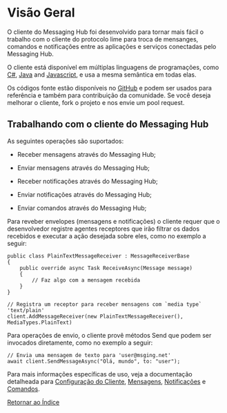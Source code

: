 # Visão Geral

O cliente do Messaging Hub foi desenvolvido para tornar mais fácil o trabalho com o cliente do protocolo lime para troca de mensanges, comandos e notificações entre as aplicações e serviços conectadas pelo Messaging Hub.

O cliente está disponível em múltiplas linguagens de programações, como [C#](https://github.com/takenet/messaginghub-client-csharp), [Java](https://github.com/takenet/messaginghub-client-java) and [Javascript](https://github.com/takenet/messaginghub-client-js), e usa a mesma semântica em todas elas.

Os códigos fonte estão disponíveis no [GitHub](https://github.com/takenet) e podem ser usados para referência e também para contribuição da comunidade. Se você deseja melhorar o cliente, fork o projeto e nos envie um pool request.

## Trabalhando com o cliente do Messaging Hub

As seguintes operações são suportados:

- Receber mensagens através do Messaging Hub;

- Enviar  mensagens através do Messaging Hub;

- Receber notificações através do Messaging Hub;

- Enviar notificações através do Messaging Hub;

- Enviar comandos através do Messaging Hub;

Para reveber envelopes (mensagens e notificações) o cliente requer que o desenvolvedor registre agentes receptores que irão filtrar os dados recebidos e executar a ação desejada sobre eles, como no exemplo a seguir:

```CSharp 
public class PlainTextMessageReceiver : MessageReceiverBase
{
    public override async Task ReceiveAsync(Message message)
    {
        // Faz algo com a mensagem recebida
    }
}

// Registra um receptor para receber mensagens com `media type` 'text/plain'
client.AddMessageReceiver(new PlainTextMessageReceiver(), MediaTypes.PlainText)
```

Para operações de envio, o cliente provê métodos Send que podem ser invocados diretamente, como no exemplo a seguir:

```CSharp
// Envia uma mensagem de texto para 'user@msging.net' 
await client.SendMessageAsync("Olá, mundo", to: "user");
```

Para mais informações específicas de uso, veja a documentação detalheada para [Configuração do Cliente](./client-configuration.md), [Mensagens](./messages.md), [Notificações](./notifications.md) e [Comandos](./commands.md).

[Retornar ao Índice](./index.md)